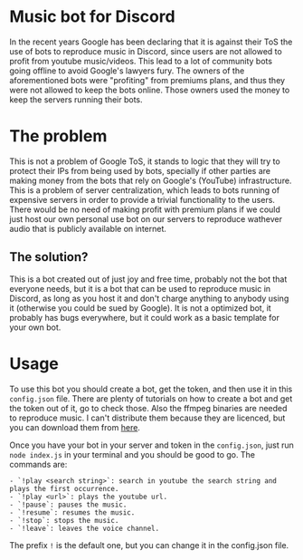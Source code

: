 # Music bot for Discord
 In the recent years Google has been declaring that it is against their ToS the use of bots to reproduce music in Discord, since 
 users are not allowed to profit from youtube music/videos. This lead to a lot of community bots going offline to avoid
 Google's lawyers fury.
 The owners of the aforementioned bots were "profiting" from premiums plans, and thus they were not allowed to keep the bots online. Those owners used the money to keep the servers running their bots.

# The problem
 This is not a problem of Google ToS, it stands to logic that they will try to protect their IPs from being used by bots, specially if other parties are making money from the bots that rely on Google's (YouTube) infrastructure.
 This is a problem of server centralization, which leads to bots running of expensive servers in order to provide a trivial functionality to the users. There would be no need of making profit with premium plans if we could just host our own personal use bot on our servers to reproduce wathever audio that is publicly available on internet.

 ## The solution?
  This is a bot created out of just joy and free time, probably not the bot that everyone needs, but it is a bot that can be used to reproduce music in Discord, as long as you host it and don't charge anything to anybody using it (otherwise you could be sued by Google). 
  It is not a optimized bot, it probably has bugs everywhere, but it could work as a basic template for your own bot.

# Usage
  To use this bot you should create a bot, get the token, and then use it in this `config.json` file.
  There are plenty of tutorials on how to create a bot and get the token out of it, go to check those.
  Also the ffmpeg binaries are needed to reproduce music. I can't distribute them because they are licenced, but you can download them from [here](https://ffmpeg.org/download.html).

  Once you have your bot in your server and token in the `config.json`, just run `node index.js` in your terminal and you should be good to go.
  The commands are:

    - `!play <search string>`: search in youtube the search string and plays the first occurrence.
    - `!play <url>`: plays the youtube url.
    - `!pause`: pauses the music.
    - `!resume`: resumes the music.
    - `!stop`: stops the music.
    - `!leave`: leaves the voice channel.

  The prefix `!` is the default one, but you can change it in the config.json file.